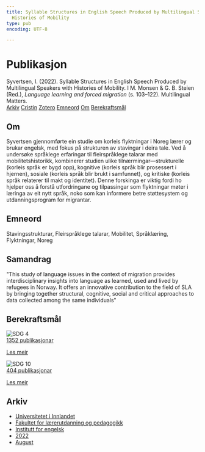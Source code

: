 ```yaml
---
title: Syllable Structures in English Speech Produced by Multilingual Speakers with
  Histories of Mobility
type: pub
encoding: UTF-8

---
```

<h1>Publikasjon</h1>
<article id="csl-bib-container-36B9WCRP" class="csl-bib-container">
  <div class="csl-bib-body"> <div class="csl-entry">Syvertsen, I. (2022). Syllable Structures in English Speech Produced by Multilingual Speakers with Histories of Mobility. I M. Monsen &#38; G. B. Steien (Red.), <i>Language learning and forced migration</i> (s. 103–122). Multilingual Matters.</div> </div>
  <div class="csl-bib-buttons">
    <a href="#taxonomy-article-36B9WCRP" alt="archive" class="csl-bib-button">Arkiv</a>
    <a href="https://app.cristin.no/results/show.jsf?id=2042997" alt="Cristin" class="csl-bib-button">Cristin</a>
    <a href="http://zotero.org/groups/5881554/items/36B9WCRP" alt="Zotero" class="csl-bib-button">Zotero</a>
    <a href="#keywords-article-36B9WCRP" alt="keywords" class="csl-bib-button">Emneord</a>
    <a href="#about-article-36B9WCRP" alt="about_pub" class="csl-bib-button">Om</a>
    <a href="#sdg-article-36B9WCRP" alt="sdg" class="csl-bib-button">Berekraftsmål</a>
  </div>
  <div id="csl-bib-meta-container-36B9WCRP"></div>
</article>
<div id="csl-bib-meta-36B9WCRP" class="csl-bib-meta">
  <article id="about-article-36B9WCRP" class="about_pub-article">
    <h1>Om</h1>
    Syvertsen gjennomførte ein studie om korleis flyktningar i Noreg lærer og brukar engelsk, med fokus på strukturen av stavingar i deira tale. Ved å undersøke språklege erfaringar til fleirspråklege talarar med mobilitetshistorikk, kombinerer studien ulike tilnærmingar—strukturelle (korleis språk er bygd opp), kognitive (korleis språk blir prosessert i hjernen), sosiale (korleis språk blir brukt i samfunnet), og kritiske (korleis språk relaterer til makt og identitet). Denne forskinga er viktig fordi ho hjelper oss å forstå utfordringane og tilpassingar som flyktningar møter i læringa av eit nytt språk, noko som kan informere betre støttesystem og utdanningsprogram for migrantar.
  </article>
  <article id="keywords-article-36B9WCRP" class="keywords-article">
    <h1>Emneord</h1>
    Stavingsstrukturar, Fleirspråklege talarar, Mobilitet, Språklæring, Flyktningar, Noreg
  </article>
  <article id="abstract-article-36B9WCRP" class="abstract-article">
    <h1>Samandrag</h1>
    "This study of language issues in the context of migration provides interdisciplinary insights into language as learned, used and lived by refugees in Norway. It offers an innovative contribution to the field of SLA by bringing together structural, cognitive, social and critical approaches to data collected among the same individuals"
  </article>
  <article id="sdg-article-36B9WCRP" class="sdg-article">
    <h1>Berekraftsmål</h1>
    <div class="sdg-container"><div id="sdg4" class="sdg">
        <img src="{{< params subfolder >}}images/sdg/sdg04_nn.png" class="image" alt="SDG 4">
        <div class="sdg-overlay">
          <a href="/nn/archive/?key=?sdg=4#archive" class="sdg-publication-count"><span>1352</span> publikasjonar</a>
          <p><a href="https://fn.no/om-fn/fns-baerekraftsmaal/god-utdanning?lang=nno-NO" class="sdg-read-more">Les meir</a></p>
        </div>
      </div> <div id="sdg10" class="sdg">
        <img src="{{< params subfolder >}}images/sdg/sdg10_nn.png" class="image" alt="SDG 10">
        <div class="sdg-overlay">
          <a href="/nn/archive/?key=?sdg=10#archive" class="sdg-publication-count"><span>404</span> publikasjonar</a>
          <p><a href="https://fn.no/om-fn/fns-baerekraftsmaal/mindre-ulikhet?lang=nno-NO" class="sdg-read-more">Les meir</a></p>
        </div>
      </div></div>
  </article>
  <article id="taxonomy-article-36B9WCRP" class="taxonomy-article">
    <h1>Arkiv</h1>
    <ul>
      <li>
        <a href="/nn/archive/?key=3DCRN523">Universitetet i Innlandet</a>
      </li>
      <li>
        <a href="/nn/archive/?key=WYNZA47F">Fakultet for lærerutdanning og pedagogikk</a>
      </li>
      <li>
        <a href="/nn/archive/?key=THSB4HN9">Institutt for engelsk</a>
      </li>
      <li>
        <a href="/nn/archive/?key=XKUIVBV8">2022</a>
      </li>
      <li>
        <a href="/nn/archive/?key=EAKYMEPA">August</a>
      </li>
    </ul>
  </article>
</div>
